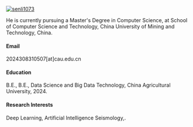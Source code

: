 

[![senli1073](https://img.shields.io/badge/senli1073-github-blue?logo=github)](https://github.com/senli1073)

He is currently pursuing a Master's Degree in Computer Science, at School of Computer Science and Technology, China University of Mining and Technology, China.

#### Email
2024308310507[at]cau.edu.cn

#### Education
B.E., 
B.E., Data Science and Big Data Technology, China Agricultural University, 2024.

#### Research Interests
Deep Learning, Artificial Intelligence Seismology,.

